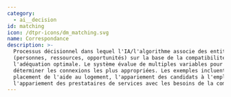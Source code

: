 ```yaml
---
category:
  - ai__decision
id: matching
icon: /dtpr-icons/dm_matching.svg
name: Correspondance
description: >-
  Processus décisionnel dans lequel l'IA/l'algorithme associe des entités
  (personnes, ressources, opportunités) sur la base de la compatibilité ou de
  l'adéquation optimale. Le système évalue de multiples variables pour
  déterminer les connexions les plus appropriées. Les exemples incluent le
  placement de l'aide au logement, l'appariement des candidats à l'emploi ou
  l'appariement des prestataires de services avec les besoins de la communauté.
---
```


